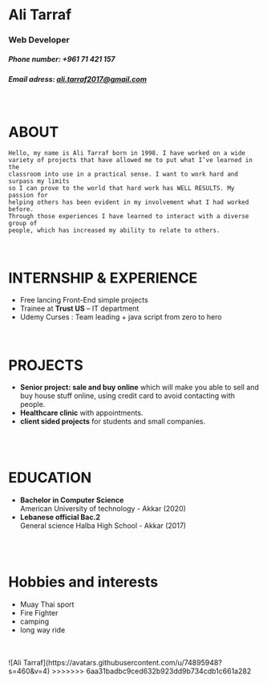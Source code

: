 # Ali Tarraf
### Web Developer
##### Phone number: +961 71 421 157
##### Email adress: ali.tarraf2017@gmail.com
<br />

# ABOUT 
```
Hello, my name is Ali Tarraf born in 1998. I have worked on a wide variety of projects that have allowed me to put what I’ve learned in the
classroom into use in a practical sense. I want to work hard and surpass my limits
so I can prove to the world that hard work has WELL RESULTS. My passion for
helping others has been evident in my involvement what I had worked before.
Through those experiences I have learned to interact with a diverse group of
people, which has increased my ability to relate to others. 
```
<br/>


# INTERNSHIP & EXPERIENCE
- Free lancing Front-End simple projects
- Trainee at **Trust US** – IT department 
- Udemy Curses : Team leading + java script from zero to hero

<br/>

# PROJECTS
- **Senior project: sale and buy online** which will make you able to sell and buy house stuff online, using credit card to avoid contacting with people.
- **Healthcare clinic** with appointments.
- **client sided projects** for students and small companies.
</br>
</br>

# EDUCATION

- **Bachelor in Computer Science**<br>
 American University of technology - Akkar (2020)
- **Lebanese official Bac.2** <br> General science
 Halba High School - Akkar (2017)

<br/>

</br>

# Hobbies and interests
- Muay Thai sport
- Fire Fighter
- camping
- long way ride
</br>
</br>
![Ali Tarraf](https://avatars.githubusercontent.com/u/74895948?s=460&v=4)
>>>>>>> 6aa31badbc9ced632b923dd9b734cdb1c661a282
